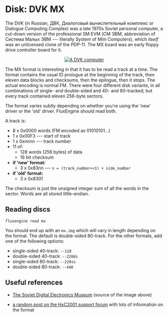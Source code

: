 Disk: DVK MX
============

The DVK (in Russian, ДВК, Диалоговый вычислительный комплекс or Dialogue
Computing Complex) was a late 1970s Soviet personal computer, a cut-down
version of the professional SM EVM (СМ ЭВМ, abbreviation of Система Малых ЭВМ
--- literally System of Mini Computers), which _itself_ was an unlicensed
clone of the PDP-11. The MX board was an early floppy drive controller board
for it.

<div style="text-align: center">
<a href="http://www.leningrad.su/museum/show_big.php?n=1006"><img src="dvk3m.jpg" style="max-width: 60%" alt="A DVK computer"></a>
</div>

The MX format is interesting in that it has to be read a track at a time. The
format contains the usual ID prologue at the beginning of the track, then
eleven data blocks and checksums, then the epilogue, then it stops. The
actual encoding is normal FM. There were four different disk variants, in all
combinations of single- and double-sided and 40- and 80-tracked; but every
track contained eleven 256-byte sectors.

The format varies subtly depending on whether you're using the 'new' driver
or the 'old' driver. FluxEngine should read both.

A track is:

  * 8 x 0x0000 words (FM encoded as 01010101...)
  * 1 x 0x00F3 --- start of track
  * 1 x 0xnnnn --- track number
  * 11 of:
    * 128 words (256 bytes) of data
    * 16 bit checksum
  * **if 'new' format:**
    * 3 x 0x83nn --- `n = (track_number<<1) + side_number`
  * **if 'old' format:**
    * 3 x 0x8301

The checksum is just the unsigned integer sum of all the words in the sector.
Words are all stored little-endian.

Reading discs
-------------

```
fluxengine read mx
```

You should end up with an `mx.img` which will vary in length depending on the
format. The default is double-sided 80-track. For the other formats, add one of
the following options:

  * single-sided 40-track: `--110`
  * double-sided 40-track: `--220ds`
  * single-sided 80-track: `--220ss`
  * double-sided 80-track: `--440`


Useful references
-----------------

  - [The Soviet Digital Electronics
    Museum](http://www.leningrad.su/museum/main.php) (source of the image
    above)

  - [a random post on the HxC2001 support
    forum](http://torlus.com/floppy/forum/viewtopic.php?t=1384) with lots of
    information on the format
